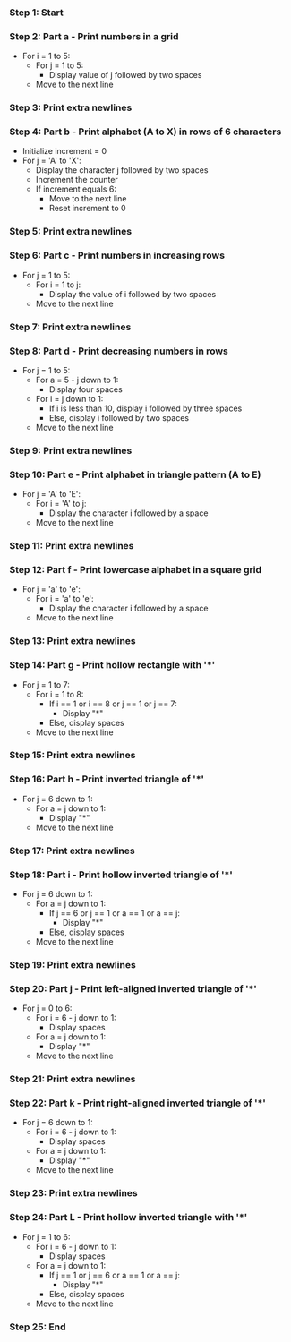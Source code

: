 ### Step 1: Start ###

### Step 2: Part a - Print numbers in a grid ###
- For i = 1 to 5:
    - For j = 1 to 5:
        - Display value of j followed by two spaces
    - Move to the next line

### Step 3: Print extra newlines ###

### Step 4: Part b - Print alphabet (A to X) in rows of 6 characters ###
- Initialize increment = 0
- For j = 'A' to 'X':
    - Display the character j followed by two spaces
    - Increment the counter
    - If increment equals 6:
        - Move to the next line
        - Reset increment to 0

### Step 5: Print extra newlines ###

### Step 6: Part c - Print numbers in increasing rows ###
- For j = 1 to 5:
    - For i = 1 to j:
        - Display the value of i followed by two spaces
    - Move to the next line

### Step 7: Print extra newlines ###

### Step 8: Part d - Print decreasing numbers in rows ###
- For j = 1 to 5:
    - For a = 5 - j down to 1:
        - Display four spaces
    - For i = j down to 1:
        - If i is less than 10, display i followed by three spaces
        - Else, display i followed by two spaces
    - Move to the next line

### Step 9: Print extra newlines ###

### Step 10: Part e - Print alphabet in triangle pattern (A to E) ###
- For j = 'A' to 'E':
    - For i = 'A' to j:
        - Display the character i followed by a space
    - Move to the next line

### Step 11: Print extra newlines ###

### Step 12: Part f - Print lowercase alphabet in a square grid ###
- For j = 'a' to 'e':
    - For i = 'a' to 'e':
        - Display the character i followed by a space
    - Move to the next line

### Step 13: Print extra newlines ###

### Step 14: Part g - Print hollow rectangle with '*' ###
- For j = 1 to 7:
    - For i = 1 to 8:
        - If i == 1 or i == 8 or j == 1 or j == 7:
            - Display "*"
        - Else, display spaces
    - Move to the next line

### Step 15: Print extra newlines ###

### Step 16: Part h - Print inverted triangle of '*' ###
- For j = 6 down to 1:
    - For a = j down to 1:
        - Display "*"
    - Move to the next line

### Step 17: Print extra newlines ###

### Step 18: Part i - Print hollow inverted triangle of '*' ###
- For j = 6 down to 1:
    - For a = j down to 1:
        - If j == 6 or j == 1 or a == 1 or a == j:
            - Display "*"
        - Else, display spaces
    - Move to the next line

### Step 19: Print extra newlines ###

### Step 20: Part j - Print left-aligned inverted triangle of '*' ###
- For j = 0 to 6:
    - For i = 6 - j down to 1:
        - Display spaces
    - For a = j down to 1:
        - Display "*"
    - Move to the next line

### Step 21: Print extra newlines ###

### Step 22: Part k - Print right-aligned inverted triangle of '*' ###
- For j = 6 down to 1:
    - For i = 6 - j down to 1:
        - Display spaces
    - For a = j down to 1:
        - Display "*"
    - Move to the next line

### Step 23: Print extra newlines ###

### Step 24: Part L - Print hollow inverted triangle with '*' ###
- For j = 1 to 6:
    - For i = 6 - j down to 1:
        - Display spaces
    - For a = j down to 1:
        - If j == 1 or j == 6 or a == 1 or a == j:
            - Display "*"
        - Else, display spaces
    - Move to the next line

### Step 25: End ###
